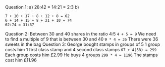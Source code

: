 Question 1:
  a) 28:42 = 14:21 = 2:3
  b) 
  ```
  7 + 10 + 17 + 8 + 12 + 8 = 62
  6 + 14 + 15 + 8 + 21 + 10 = 74
  62:74 = 31:37
  ```
Question 2:
  Between 30 and 40 shares in the ratio 4:5
  `4 + 5 = 9`
  We need to find a multiple of 9 that is between 30 and 40
  `9 * 4 = 36`
  There were 36 sweets in the bag
Question 3:
  George bought stamps in groups of 5
  1 group costs him 1 first class stamp and 4 second class stamps
  `67 + 4(58) = 299`
  Each group costs him £2.99
  He buys 4 groups
  `299 * 4 = 1196`
  The stamps cost him £11.96
